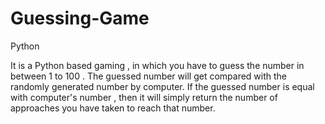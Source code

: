 # Guessing-Game
Python 

It is a Python based gaming , in which you have to guess the number in between 1 to 100 .
The guessed number will get compared with the randomly generated number by computer.
If the guessed number is equal with computer's number , then it will simply return the number of approaches you have taken to reach that number.
